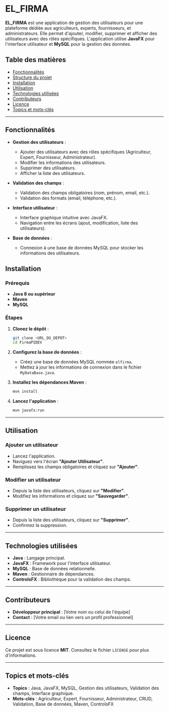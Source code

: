 # EL_FIRMA

**EL_FIRMA** est une application de gestion des utilisateurs pour une plateforme dédiée aux agriculteurs, experts, fournisseurs, et administrateurs. Elle permet d'ajouter, modifier, supprimer et afficher des utilisateurs avec des rôles spécifiques. L'application utilise **JavaFX** pour l'interface utilisateur et **MySQL** pour la gestion des données.

## Table des matières

- [Fonctionnalités](#fonctionnalités)
- [Structure du projet](#structure-du-projet)
- [Installation](#installation)
- [Utilisation](#utilisation)
- [Technologies utilisées](#technologies-utilisées)
- [Contributeurs](#contributeurs)
- [Licence](#licence)
- [Topics et mots-clés](#topics-et-mots-clés)

---

## Fonctionnalités

- **Gestion des utilisateurs** :
  - Ajouter des utilisateurs avec des rôles spécifiques (Agriculteur, Expert, Fournisseur, Administrateur).
  - Modifier les informations des utilisateurs.
  - Supprimer des utilisateurs.
  - Afficher la liste des utilisateurs.

- **Validation des champs** :
  - Validation des champs obligatoires (nom, prénom, email, etc.).
  - Validation des formats (email, téléphone, etc.).

- **Interface utilisateur** :
  - Interface graphique intuitive avec JavaFX.
  - Navigation entre les écrans (ajout, modification, liste des utilisateurs).

- **Base de données** :
  - Connexion à une base de données MySQL pour stocker les informations des utilisateurs.

## Installation

### Prérequis

- **Java 8 ou supérieur**
- **Maven**
- **MySQL**

### Étapes

1. **Clonez le dépôt** :
   ```bash
   git clone <URL_DU_DEPOT>
   cd FirmaPIDEV
   ```

2. **Configurez la base de données** :
   - Créez une base de données MySQL nommée `elfirma`.
   - Mettez à jour les informations de connexion dans le fichier `MyDataBase.java`.

3. **Installez les dépendances Maven** :
   ```bash
   mvn install
   ```

4. **Lancez l'application** :
   ```bash
   mvn javafx:run
   ```

---

## Utilisation

### Ajouter un utilisateur
- Lancez l'application.
- Naviguez vers l'écran **"Ajouter Utilisateur"**.
- Remplissez les champs obligatoires et cliquez sur **"Ajouter"**.

### Modifier un utilisateur
- Depuis la liste des utilisateurs, cliquez sur **"Modifier"**.
- Modifiez les informations et cliquez sur **"Sauvegarder"**.

### Supprimer un utilisateur
- Depuis la liste des utilisateurs, cliquez sur **"Supprimer"**.
- Confirmez la suppression.

---

## Technologies utilisées

- **Java** : Langage principal.
- **JavaFX** : Framework pour l'interface utilisateur.
- **MySQL** : Base de données relationnelle.
- **Maven** : Gestionnaire de dépendances.
- **ControlsFX** : Bibliothèque pour la validation des champs.

---

## Contributeurs

- **Développeur principal** : [Votre nom ou celui de l'équipe]
- **Contact** : [Votre email ou lien vers un profil professionnel]

---

## Licence

Ce projet est sous licence **MIT**. Consultez le fichier `LICENSE` pour plus d'informations.

---

## Topics et mots-clés

- **Topics** : Java, JavaFX, MySQL, Gestion des utilisateurs, Validation des champs, Interface graphique.
- **Mots-clés** : Agriculteur, Expert, Fournisseur, Administrateur, CRUD, Validation, Base de données, Maven, ControlsFX
